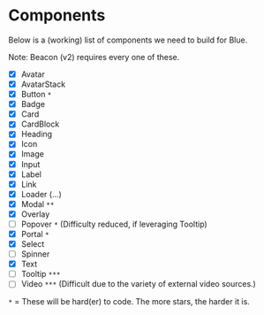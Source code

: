 # Components

Below is a (working) list of components we need to build for Blue.

Note: Beacon (v2) requires every one of these.

* [x] Avatar
* [x] AvatarStack
* [x] Button `*`
* [x] Badge
* [x] Card
* [x] CardBlock
* [x] Heading
* [x] Icon
* [x] Image
* [x] Input
* [x] Label
* [x] Link
* [x] Loader (...)
* [x] Modal `**`
* [x] Overlay
* [ ] Popover `*` (Difficulty reduced, if leveraging Tooltip)
* [x] Portal `*`
* [x] Select
* [ ] Spinner
* [x] Text
* [ ] Tooltip `***`
* [ ] Video `***` (Difficult due to the variety of external video sources.)

`*` = These will be hard(er) to code. The more stars, the harder it is.
